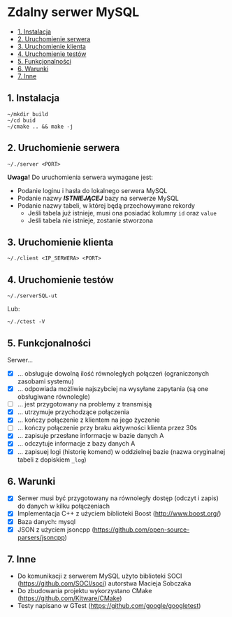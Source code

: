 # Zdalny serwer MySQL <!-- omit in toc -->

- [1. Instalacja](#1-instalacja)
- [2. Uruchomienie serwera](#2-uruchomienie-serwera)
- [3. Uruchomienie klienta](#3-uruchomienie-klienta)
- [4. Uruchomienie testów](#4-uruchomienie-testów)
- [5. Funkcjonalności](#5-funkcjonalności)
- [6. Warunki](#6-warunki)
- [7. Inne](#7-inne)

## 1. Instalacja

`~/mkdir build`<br>
`~/cd buid`<br>
`~/cmake .. && make -j`

## 2. Uruchomienie serwera

`~/./server <PORT>`

**Uwaga!** Do uruchomienia serwera wymagane jest:
* Podanie loginu i hasła do lokalnego serwera MySQL
* Podanie nazwy ***ISTNIEJĄCEJ*** bazy na serwerze MySQL
* Podanie nazwy tabeli, w której będą przechowywane rekordy
  * Jeśli tabela już istnieje, musi ona posiadać kolumny `id` oraz `value`
  * Jeśli tabela nie istnieje, zostanie stworzona

## 3. Uruchomienie klienta

`~/./client <IP_SERWERA> <PORT>`

## 4. Uruchomienie testów

`~/./serverSQL-ut`

Lub:

`~/./ctest -V`

## 5. Funkcjonalności

Serwer...

- [x] ... obsługuje dowolną ilość równoległych połączeń (ograniczonych zasobami systemu)
- [x] ... odpowiada możliwie najszybciej na wysyłane zapytania (są one obsługiwane równolegle)
- [ ] ... jest przygotowany na problemy z transmisją
- [x] ... utrzymuje przychodzące połączenia
- [x] ... kończy połączenie z klientem na jego życzenie 
- [ ] ... kończy połączenie przy braku aktywności klienta przez 30s
- [x] ... zapisuje przesłane informacje w bazie danych A
- [x] ... odczytuje informacje z bazy danych A
- [x] ... zapisuej logi (historię komend) w oddzielnej bazie (nazwa oryginalnej tabeli z dopiskiem `_log`)

## 6. Warunki

- [x] Serwer musi być przygotowany na równoległy dostęp (odczyt i zapis) do danych w kilku połączeniach
- [x] Implementacja C++ z użyciem biblioteki Boost (http://www.boost.org/)
- [x] Baza danych: mysql
- [x] JSON z użyciem jsoncpp (https://github.com/open-source-parsers/jsoncpp)

## 7. Inne

* Do komunikacji z serwerem MySQL użyto biblioteki SOCI (https://github.com/SOCI/soci) autorstwa Macieja Sobczaka 
* Do zbudowania projektu wykorzystano CMake (https://github.com/Kitware/CMake)
* Testy napisano w GTest (https://github.com/google/googletest)